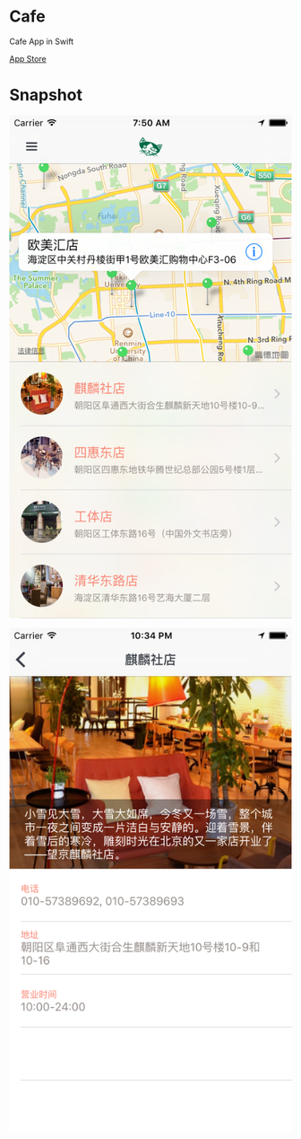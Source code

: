 # Cafe

Cafe App in Swift

[App Store](https://itunes.apple.com/app/diao-ke-shi-guang/id440983941)

Snapshot
===
![](snapshot/1.png "")

![](snapshot/2.png "")



